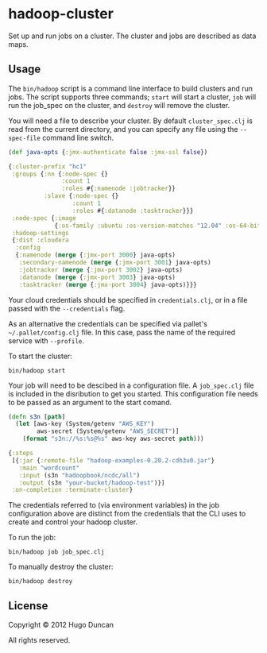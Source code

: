 # hadoop-cluster

Set up and run jobs on a cluster.  The cluster and jobs are described as data
maps.

## Usage

The `bin/hadoop` script is a command line interface to build clusters and run
jobs.  The script supports three commands; `start` will start a cluster, `job`
will run the job_spec on the cluster, and `destroy` will remove the cluster.

You will need a file to describe your cluster. By default `cluster_spec.clj` is
read from the current directory, and you can specify any file using the
`--spec-file` command line switch.

```clj
(def java-opts {:jmx-authenticate false :jmx-ssl false})

{:cluster-prefix "hc1"
 :groups {:nn {:node-spec {}
               :count 1
               :roles #{:namenode :jobtracker}}
          :slave {:node-spec {}
                  :count 1
                  :roles #{:datanode :tasktracker}}}
 :node-spec {:image
             {:os-family :ubuntu :os-version-matches "12.04" :os-64-bit true}}
 :hadoop-settings
 {:dist :cloudera
  :config
  {:namenode (merge {:jmx-port 3000} java-opts)
   :secondary-namenode (merge {:jmx-port 3001} java-opts)
   :jobtracker (merge {:jmx-port 3002} java-opts)
   :datanode (merge {:jmx-port 3003} java-opts)
   :tasktracker (merge {:jmx-port 3004} java-opts)}}}
```

Your cloud credentials should be specified in `credentials.clj`, or in a file
passed with the `--credentials` flag.

As an alternative the credentials can be specified via pallet's
`~/.pallet/config.clj` file.  In this case, pass the name of the required
service with `--profile`.

To start the cluster:

    bin/hadoop start


Your job will need to be descibed in a configuration file. A `job_spec.clj` file
is included in the disribution to get you started.  This configuration file
needs to be passed as an argument to the start comand.

```clj
(defn s3n [path]
  (let [aws-key (System/getenv "AWS_KEY")
        aws-secret (System/getenv "AWS_SECRET")]
    (format "s3n://%s:%s@%s" aws-key aws-secret path)))

{:steps
 [{:jar {:remote-file "hadoop-examples-0.20.2-cdh3u0.jar"}
   :main "wordcount"
   :input (s3n "hadoopbook/ncdc/all")
   :output (s3n "your-bucket/hadoop-test")}]
 :on-completion :terminate-cluster}
 ```

The credentials referred to (via environment variables) in the job configuration
above are distinct from the credentials that the CLI uses to create and control
your hadoop cluster.

To run the job:

    bin/hadoop job job_spec.clj

To manually destroy the cluster:

    bin/hadoop destroy

## License

Copyright © 2012 Hugo Duncan

All rights reserved.
